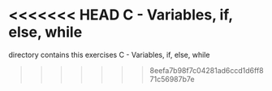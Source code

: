 <<<<<<< HEAD
C - Variables, if, else, while
=======
directory contains this exercises C - Variables, if, else, while
>>>>>>> 8eefa7b98f7c04281ad6ccd1d6ff871c56987b7e
